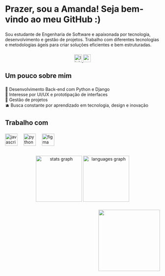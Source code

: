 <h1 align="left">Prazer, sou a Amanda! Seja bem-vindo ao meu GitHub :)</h1>

###

<p align="left">Sou estudante de Engenharia de Software e apaixonada por tecnologia, desenvolvimento e gestão de projetos. Trabalho com diferentes tecnologias e metodologias ágeis para criar soluções eficientes e bem estruturadas.</p>

###

<div align="center">
  <a href="https://linkedin.com/in/amanda-martins-de-andrade" target="_blank">
    <img src="https://img.shields.io/static/v1?message=LinkedIn&logo=linkedin&label=&color=8D5ACC&labelColor=&style=for-the-badge" height="25" alt="linkedin logo"  />
  </a>
  <a href="mailto:amanda.andrade.wrk@gmail.com" target="_blank">
    <img src="https://img.shields.io/static/v1?message=Gmail&logo=gmail&label=&color=8D5ACC&logoColor=white&labelColor=&style=for-the-badge" height="25" alt="gmail logo"  />
  </a>
</div>

###

<h2 align="left">Um pouco sobre mim</h2>

###

<p align="left">🪻 Desenvolvimento Back-end com Python e Django<br>🫧 Interesse por UI/UX e prototipação de interfaces<br>🌷 Gestão de projetos<br>🫐 Busca constante por aprendizado em tecnologia, design e inovação</p>

###

<h2 align="left">Trabalho com</h2>

###

<div align="left">
  <img src="https://cdn.jsdelivr.net/gh/devicons/devicon/icons/javascript/javascript-original.svg" height="40" alt="javascript logo"  />
  <img width="12" />
  <img src="https://cdn.jsdelivr.net/gh/devicons/devicon/icons/python/python-original.svg" height="40" alt="python logo"  />
  <img width="12" />
  <img src="https://cdn.jsdelivr.net/gh/devicons/devicon/icons/figma/figma-original.svg" height="40" alt="figma logo"  />
   
</div>

##

<div align="center">
  <img src="https://github-readme-stats.vercel.app/api?username=Am-Andd&hide_title=false&hide_rank=true&show_icons=true&include_all_commits=true&count_private=true&disable_animations=false&theme=material-palenight&locale=en&hide_border=true&order=1" height="150" alt="stats graph"  />
  <img src="https://github-readme-stats.vercel.app/api/top-langs?username=Am-Andd&locale=en&hide_title=false&layout=compact&card_width=320&langs_count=5&theme=material-palenight&hide_border=true&order=2" height="150" alt="languages graph"  /> 
  
</div>

###

<div align="right">
  <img height="200" src="https://i.postimg.cc/MpkFB5cp/toongithub.png"  />
</div>

###
